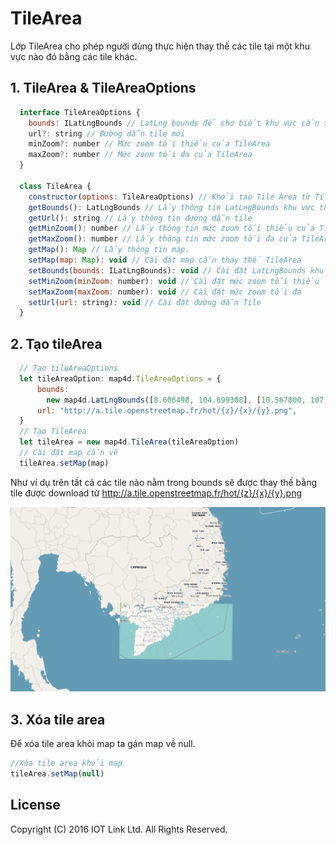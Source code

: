 # TileArea
Lớp TileArea cho phép người dùng thực hiện thay thế các tile tại một khu vực nào đó bằng các tile khác.

## 1. TileArea & TileAreaOptions

```javascript
  interface TileAreaOptions {
    bounds: ILatLngBounds // LatLng bounds để cho biết khu vực cần thay thế tileArea
    url?: string // Đường dẫn tile mới
    minZoom?: number // Mức zoom tối thiểu của TileArea
    maxZoom?: number // Mức zoom tối đa của TileArea
  }

  class TileArea {
    constructor(options: TileAreaOptions) // Khởi tạo Tile Area từ TileAreaOptions
    getBounds(): LatLngBounds // Lấy thông tin LatLngBounds khu vực thay thế TileArea
    getUrl(): string // Lấy thông tin đường dẫn tile
    getMinZoom(): number // Lấy thông tin mức zoom tối thiểu của TileArea
    getMaxZoom(): number // Lấy thông tin mức zoom tối đa của TileArea
    getMap(): Map // Lấy thông tin map.
    setMap(map: Map): void // Cài đặt map cẫn thay thế TileArea
    setBounds(bounds: ILatLngBounds): void // Cài đặt LatLngBounds khu vực thay thế TileArea
    setMinZoom(minZoom: number): void // Cài đặt mức zoom tối thiểu
    setMaxZoom(maxZoom: number): void // Cài đặt mức zoom tối đa
    setUrl(url: string): void // Cài đặt đường dẫn Tile
  }
```

## 2. Tạo tileArea

```javascript
  // Tạo tileAreaOptions
  let tileAreaOption: map4d.TileAreaOptions = {
      bounds:
        new map4d.LatLngBounds([8.606498, 104.699308], [10.567800, 107.974320]),
      url: "http://a.tile.openstreetmap.fr/hot/{z}/{x}/{y}.png",
  }
  // Tạo TileArea
  let tileArea = new map4d.TileArea(tileAreaOption)
  // Cài đặt map cần vẽ
  tileArea.setMap(map)
```

Như ví dụ trên tất cả các tile nào nằm trong bounds sẽ được thay thế bằng tile được download từ http://a.tile.openstreetmap.fr/hot/{z}/{x}/{y}.png

![CocoaPods](../resources/10-tile-area-1.png) 

## 3. Xóa tile area 

Để xóa tile area khỏi map ta gán map về null.

```javascript
//Xóa tile area khỏi map
tileArea.setMap(null)
```

License
-------

Copyright (C) 2016 IOT Link Ltd. All Rights Reserved.
